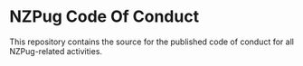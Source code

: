 # NZPug Code Of Conduct

This repository contains the source for the published code of conduct for all NZPug-related activities.
